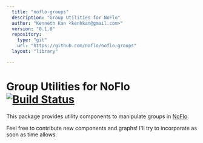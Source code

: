 ```yaml
---
  title: "noflo-groups"
  description: "Group Utilities for NoFlo"
  author: "Kenneth Kan <kenhkan@gmail.com>"
  version: "0.1.0"
  repository: 
    type: "git"
    url: "https://github.com/noflo/noflo-groups"
  layout: "library"

---
```

Group Utilities for NoFlo [![Build Status](https://secure.travis-ci.org/kenhkan/noflo-groups.png?branch=master)](https://travis-ci.org/kenhkan/noflo-groups)
===============================

This package provides utility components to manipulate groups in
[NoFlo](http://noflojs.org/).

Feel free to contribute new components and graphs! I'll try to
incorporate as soon as time allows.
